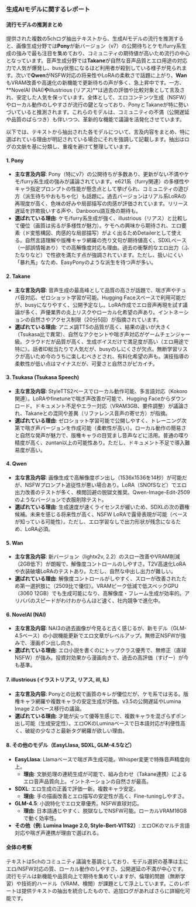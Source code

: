 ### 生成AIモデルに関するレポート

#### 流行モデルの推測まとめ
提供された複数の5chログ抽出テキストから、生成AIモデルの流行を推測すると、画像生成分野では**Pony**が新バージョン（v7）の公開待ちとケモ/furry系生成の強みで最も注目を集めており、コミュニティの期待値が高いため流行の中心となっています。音声生成分野では**Takane**が自然な音声品質とエロ用途の対応力で人気が爆発し、busy状態になるほど利用者が殺到している様子が見られます。次いで**Qwen**がNSFW対応の将来性やLoRAの柔軟さで話題に上がり、**Wan**もVRAM改善や高速化の新機能で更新待ちの声が多く、急上昇中です。一方、**NovelAI (NAI)**や**illustrious (リアス)**は過去の評価や比較対象として言及され、安定した人気を保っています。全体として、エロコンテンツ生成（NSFW）やローカル動作のしやすさが流行の鍵となっており、PonyとTakaneが特に勢いづいていると推測されます。これらのモデルは、コミュニティの不満（公開遅延や品質のばらつき）も伴いつつ、革新的な機能で議論を活発化させています。

以下では、テキストから抽出された各モデルについて、言及内容をまとめ、特に選ばれている理由が明記されている場合にそれを強調して記載します。抽出はログの文脈を基に分類し、重複を避けて整理しています。

#### 1. Pony
- **主な言及内容**: Pony（特にv7）の公開待ちが多数あり、更新がない不満やケモ/furry系生成の強みが議論されています。e621系（furry関連）の多様性やキャラ指定プロンプトの性能が懸念点として挙げられ、コミュニティの遊び方（派生待ちやおもちゃ化）も話題に。過去バージョンはリアル系LoRAの再現度が高く、色味の好みや局部描写の肉感が評価されています。リリース遅延を詐欺扱いする声や、Danbooru語互換の期待も。
- **選ばれている理由**: ケモ/furry系生成が強く、illustrious（リアス）と比較して優位（画質は劣るが多様性が魅力）。ケモへの興味から期待され、エロ要素（ド変態構図、肉感的な局部描写）がよく出るためDetailerとして使える。自然言語理解や版権キャラ網羅の売り文句が期待値高く、SDXLベース（一部誤情報あり）での高解像度対応も理由。過去の衝撃的なエロ出力（ふたなりなど）で性欲を満たす点が強調されています。ただし、扱いにくい「暴れ馬」なため、EasyPonyのような派生を待つ声が多い。

#### 2. Takane
- **主な言及内容**: 音声生成の最高峰として品質の高さが話題で、喘ぎ声やチュパ音対応、ゼロショット学習が可能。Hugging Faceスペースで利用可能だが、busyになりやすく、公開予定なし。LoRA作成でエロ音声再現を試す議論が多く、声優業界の炎上リスクやローカル化希望の声あり。イントネーションの自然さやアクセス制限（20分5回）が指摘されています。
- **選ばれている理由**: アニメ調TTSの品質が高く、結果の違いが大きく（Tsukasa比で異常）、自然なアクセントや喘ぎ声対応がゲームチェンジャー級。クラウドだが品質が高く、生成ボイスだけで満足度が高い（エロ用途で特に）。話者ID総当たりで人気だが、busyのしにくさが欠点。無断学習リスクが高いため今のうちに楽しむべきとされ、有料化希望の声も。演技指導の柔軟性が低い点はマイナスだが、可愛さと自然さがピカイチ。

#### 3. Tsukasa (Tsukasa Speech)
- **主な言及内容**: StyleTTS2ベースでローカル動作可能、多言語対応（Kokoro関連）。LoRAやfinetuneで喘ぎ声改善が可能で、Hugging Faceからダウンロード。ドキュメント不足やエラー対応（VRAM3GB、要件調整）が議論され、Takaneとの混同や差異（リファレンス音声の寄せ方）が指摘。
- **選ばれている理由**: ゼロショット学習可能で公開しやすく、トレーニング次第で喘ぎ声バージョンを作成可能（柔軟性が高い）。ローカル動作の簡易さと自然な発声が魅力で、版権キャラの目覚まし音声などに活用。普通の喋り精度が高く、zuntan以上の可能性あり。ただし、ドキュメント不足で導入難易度が高い。

#### 4. Qwen
- **主な言及内容**: 画像生成で高解像度ポン出し（1536x1536を14秒）が可能だが、NSFWプロンプト追従性が悪い場合あり。LoRA（SNOfSなど）でエロ出力改善のテストが多く、検閲回避の脱獄文推奨。Qwen-Image-Edit-2509のようなバージョンで衣服削除テスト。
- **選ばれている理由**: 生成速度が速くライセンスが緩いため、SDXLの次の覇権候補。未来を感じる将来性が高く、NSFW LoRAで露骨表現が可能（ベースが知っている可能性）。ただし、エロ学習なしで出力形状が残念になるため、LoRA必須。

#### 5. Wan
- **主な言及内容**: 新バージョン（lightx2v, 2.2）のスロー改善やVRAM削減（2GB低下）が朗報で、解像度コントロールのしやすさ。T2V高速化LoRAや衣装破壊LoRAのテストあり。ただし、自然な中出し出力が難しい。
- **選ばれている理由**: 解像度コントロールがしやすく、スローが改善されたため第一選択肢に（2509比で優位）。VRAMピーク低減で低スペックGPU（3060 12GB）でも生成可能になり、高解像度・フレーム生成が効率的。アリババのスピードがわけわからんほど速く、社内競争で進化中。

#### 6. NovelAI (NAI)
- **主な言及内容**: NAI3の過去画像が今見ると古く感じるが、新モデル（GLM-4.5ベース）の小説機能更新でエロ文章がレベルアップ。無修正NSFWが強みで、漫画ポン出し向き。
- **選ばれている理由**: エロ小説を書くのにトップクラス優秀で、無修正（直球NSFW）が強み。投資対効果から漫画向きで、過去の高評価（すげー）が今も基準。

#### 7. illustrious (イラストリアス, リアス, ill, IL)
- **主な言及内容**: Ponyとの比較で画質のキレが優位だが、ケモ系では劣る。版権キャラ網羅や複数キャラの安定生成が評価。v3.5の公開遅延やLumina Image 2.0ベース移行の議論。
- **選ばれている理由**: 才能が尖って優等生感じで、複数キャラを混ざらずポン出し可能（生成安定性）。エロOKのLuminaベースで日本語対応が利便性高く、破綻の少なさと最新タグ網羅が欲しい理由。

#### 8. その他のモデル（EasyLlasa, SDXL, GLM-4.5など）
- **EasyLlasa**: Llamaベースで喘ぎ声生成可能。Whisper変更で特殊音声精度向上。
  - **理由**: 文脈処理の連続生成が可能で、組み合わせ（Takane連携）によるエロ音声品質向上。イントネーションの自然さが最高。
- **SDXL**: エロ生成の正義で評価一新。複数キャラ安定。
  - **理由**: 手の描画改善とエロ描写の安定性が高く、Fine-tuningしやすさ。
- **GLM-4.5**: 小説特化でエロ文章優秀。NSFW直球対応。
  - **理由**: 日本語通じやすく、脱獄なしでNSFW可能。ローカルVRAM16GBで動く効率性。
- **その他（例: Lumina Image 2.0, Style-Bert-VITS2）**: エロOKのマルチ言語対応や喘ぎ声連携が理由で選ばれる。

#### 全体の考察
テキストは5chのコミュニティ議論を基調としており、モデル選択の基準は主にエロ/NSFW対応の質、ローカル動作のしやすさ、公開遅延の不満が中心です。流行モデルは新機能や品質向上で期待を集めていますが、倫理的問題（無断学習）や技術的ハードル（VRAM、検閲）が課題として浮上しています。このレポートは提供テキストの抽出を統合したもので、追加ログがあればさらに詳細化可能です。